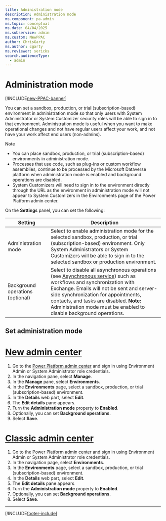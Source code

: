 ```yaml
---
title: Administration mode  
description: Administration mode
ms.component: pa-admin
ms.topic: conceptual
ms.date: 04/04/2025
ms.subservice: admin
ms.custom: NewPPAC
author: ChrisGarty
ms.author: cgarty
ms.reviewer: sericks
search.audienceType: 
  - admin
---
```


# Administration mode  

[!INCLUDE[new-PPAC-banner](~/includes/new-PPAC-banner.md)]

You can set a sandbox, production, or trial (subscription-based) environment in administration mode so that only users with System Administrator or System Customizer security roles will be able to sign in to that environment. Administration mode is useful when you want to make operational changes and not have regular users affect your work, and not have your work affect end users (non-admins).  
  
> [!NOTE]
> - You can place sandbox, production, or trial (subscription-based) environments in administration mode.  
> - Processes that use code, such as plug-ins or custom workflow assemblies, continue to be processed by the Microsoft Dataverse platform when administration mode is enabled and background operations are disabled.
> - System Customizers will need to sign in to the environment directly through the URL as the environment in administration mode will not appear to System Customizers in the Environments page of the Power Platform admin center.
  
 On the **Settings** panel, you can set the following:  
  
|Setting|Description|  
|-------------|-----------------|  
|Administration mode | Select to enable administration mode for the selected sandbox, production, or trial (subscription-based) environment. Only System Administrators or System Customizers will be able to sign in to the selected sandbox or production environment.|  
|Background operations (optional) | Select to disable all asynchronous operations (see [Asynchronous service](/powerapps/developer/common-data-service/asynchronous-service)) such as workflows and synchronization with Exchange. Emails will not be sent and server-side synchronization for appointments, contacts, and tasks are disabled. **Note:**  Administration mode must be enabled to disable background operations.|  
  
## Set administration mode  

# [New admin center](#tab/new)

1. Go to the [Power Platform admin center](https://admin.powerplatform.microsoft.com) and sign in using Environment Admin or System Administrator role credentials.
1. In the navigation pane, select **Manage**.
1. In the **Manage** pane, select **Environments**.
1. In the **Environments** page, select a sandbox, production, or trial (subscription-based) environment.
1. In the **Details** web part, select **Edit**.
1. The **Edit details** pane appears.
1. Turn the **Administration mode** property to **Enabled**.
1. Optionally, you can set **Background operations**.
1. Select **Save**.

# [Classic admin center](#tab/classic)

1. Go to the [Power Platform admin center](https://admin.powerplatform.microsoft.com) and sign in using Environment Admin or System Administrator role credentials.
1. In the navigation page, select **Environments**.
1. In the **Environments** page, select a sandbox, production, or trial (subscription-based) environment.
1. In the **Details** web part, select **Edit**.
1. The **Edit details** pane appears.
1. Turn the **Administration mode** property to **Enabled**.
1. Optionally, you can set **Background operations**.
1. Select **Save**.

---

[!INCLUDE[footer-include](../includes/footer-banner.md)]
